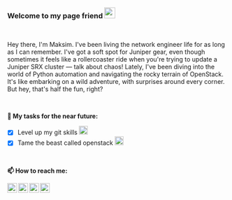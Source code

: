 ### Welcome to my page friend <img src="https://media.giphy.com/media/v1.Y2lkPTc5MGI3NjExYjY0ZXdoaHU4bHNlODRteTliMTZ1bHVoazEycnM3aXhoNmE2a25hcSZlcD12MV9pbnRlcm5hbF9naWZfYnlfaWQmY3Q9Zw/Dg4TxjYikCpiGd7tYs/giphy.gif" width="25px">

<br />

Hey there, I'm Maksim. I've been living the network engineer life for as long as I can remember. I've got a soft spot for Juniper gear, even though sometimes it feels like a rollercoaster ride when you're trying to update a Juniper SRX cluster — talk about chaos!
Lately, I've been diving into the world of Python automation and navigating the rocky terrain of OpenStack. It's like embarking on a wild adventure, with surprises around every corner. But hey, that's half the fun, right?

<br />

**🌱 My tasks for the near future:**
<!-- TODO-IST:START -->
* [x] Level up my git skills <code><img height="20" src="https://raw.githubusercontent.com/dheereshagrwal/colored-icons/abc7fd264f36c6a1e3fc16e1cd5e94735ec671d8/public/icons/git/git.svg"></code>
* [x] Tame the beast called openstack <code><img height="20" src="https://opendev.org/avatars/openstack?size=280"></code> 
<!-- TODO-IST:END -->

<br />

**📫 How to reach me:**

<a href="https://www.linkedin.com/in/maksimalov/">
  <img align="left" alt="LinkdeIn" width="22px" src="https://raw.githubusercontent.com/dheereshagrwal/colored-icons/abc7fd264f36c6a1e3fc16e1cd5e94735ec671d8/public/icons/linkedin/linkedin.svg" />
</a>
<a href="https://twitter.com/max_alov">
  <img align="left" alt="Twitter" width="22px" src="https://raw.githubusercontent.com/dheereshagrwal/colored-icons/abc7fd264f36c6a1e3fc16e1cd5e94735ec671d8/public/icons/twitter/twitter-circle.svg" />
</a>
<a href="https://t.me/max_alov">
  <img align="left" alt="Abhishek's Telegram" width="22px" src="https://raw.githubusercontent.com/dheereshagrwal/colored-icons/abc7fd264f36c6a1e3fc16e1cd5e94735ec671d8/public/icons/telegram/telegram.svg" />
</a>
<a href="https://www.instagram.com/max_alov">
  <img align="left" alt="Instagram" width="22px" src="https://raw.githubusercontent.com/dheereshagrwal/colored-icons/abc7fd264f36c6a1e3fc16e1cd5e94735ec671d8/public/icons/instagram/instagram.svg" />
</a>


<!--
Here are some ideas to get you started:

- 🔭 I’m currently working on ...
- 🌱 I’m currently learning ...
- 👯 I’m looking to collaborate on ...
- 🤔 I’m looking for help with ...
- 💬 Ask me about ...
- 📫 How to reach me: ...
- 😄 Pronouns: ...
- ⚡ Fun fact: ...

**Languages and Tools:** 

<code><img height="20" src="https://raw.githubusercontent.com/github/explore/80688e429a7d4ef2fca1e82350fe8e3517d3494d/topics/python/python.png"></code>
<code><img height="20" src="https://avatars.githubusercontent.com/u/3935164?s=200&v=4"></code>

<br />
-->
